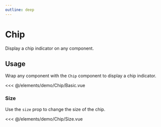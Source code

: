 ```yaml
---
outline: deep
---
```


<script setup>
import Basic from './demo/Chip/Basic.vue';
import Size from './demo/Chip/Size.vue';
</script>

# Chip

Display a chip indicator on any component.

## Usage

Wrap any component with the `Chip` component to display a chip indicator.

<DemoContainer>
  <Basic/>
</DemoContainer>

<<< @/elements/demo/Chip/Basic.vue

### Size

Use the `size` prop to change the size of the chip.

<DemoContainer>
  <Size/>
</DemoContainer>

<<< @/elements/demo/Chip/Size.vue